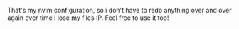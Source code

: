 That's my nvim configuration, so i don't have to redo anything over and over again ever time i lose my files :P. 
Feel free to use it too!
